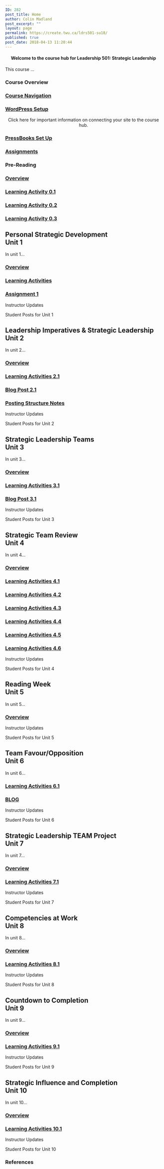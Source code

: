 ```yaml
---
ID: 282
post_title: Home
author: Colin Madland
post_excerpt: ""
layout: page
permalink: https://create.twu.ca/ldrs501-su18/
published: true
post_date: 2018-04-13 11:20:44
---
```

<!--themify_builder_static--><h4 style="text-align: center;">Welcome to the course hub for Leadership 501: Strategic Leadership</h4> <p>This course &#8230;</p>
 
 
 
 
 <h3>Course Overview</h3> 
 
 
 <a href="https://create.twu.ca/ldrs501-su18/navigating-a-connected-course/" > 
 
 </a> 
 <h3><a href="https://create.twu.ca/ldrs501-su18/navigating-a-connected-course/">Course Navigation</a></h3> 
 
 
 <a href="https://create.twu.ca/ldrs501-su18/wordpress-settings/" > 
 
 </a> 
 <h3><a href="https://create.twu.ca/ldrs501-su18/wordpress-settings/">WordPress Setup</a></h3> <p style="text-align: center;">Click here for important information on connecting your site to the course hub.</p> 
 
 
 <a href="https://create.twu.ca/ldrs501-su18/accessing-pressbooks" > 
 
 </a> 
 <h3><a href="https://create.twu.ca/ldrs501-su18/accessing-pressbooks">PressBooks Set Up</a></h3> 
 
 
 <a href="https://create.twu.ca/ldrs501-su18/course-assignments/" > 
 
 </a> 
 <h3><a href="https://create.twu.ca/ldrs501-su18/course-assignments/">Assignments</a></h3> 
 
<h3>Pre-Reading<br/></h3>
 
 <a href="https://create.twu.ca/ldrs501-su18/week-0/" > 
 
 </a> 
 <h3><a href="https://create.twu.ca/ldrs501-su18/week-0/">Overview</a></h3> 
 
 
 <a href="https://create.twu.ca/ldrs501-su18/activity-0-1/" > 
 
 </a> 
 <h3><a href="https://create.twu.ca/ldrs501-su18/activity-0-1/">Learning Activity 0.1</a></h3> 
 
 
 <a href="https://create.twu.ca/ldrs501-su18/activity-0-2" > 
 
 </a> 
 <h3><a href="https://create.twu.ca/ldrs501-su18/activity-0-2">Learning Activity 0.2</a></h3> 
 
 
 <a href="https://create.twu.ca/ldrs501-su18/activity-0-2" > 
 
 </a> 
 <h3><a href="https://create.twu.ca/ldrs501-su18/activity-0-2">Learning Activity 0.3</a></h3> 
 
<h2>Personal Strategic Development<br/>Unit 1</h2>
 <p>In unit 1&#8230;</p>
 
 <a href="https://create.twu.ca/ldrs501-su18/unit-1/" > 
 
 </a> 
 <h3><a href="https://create.twu.ca/ldrs501-su18/unit-1/">Overview</a></h3> 
 
 
 <a href="https://create.twu.ca/ldrs501-su18/unit-1-learning-activities/" > 
 
 </a> 
 <h3><a href="https://create.twu.ca/ldrs501-su18/unit-1-learning-activities/">Learning Activities</a></h3> 
 
 
 <a href="https://create.twu.ca/ldrs501-su18/assignment-1" > 
 
 </a> 
 <h3><a href="https://create.twu.ca/ldrs501-su18/assignment-1">Assignment 1</a></h3> 
 
 
 Instructor Updates 
 
 Student Posts for Unit 1 
<h2>Leadership Imperatives & Strategic Leadership<br/>Unit 2</h2>
 <p>In unit 2&#8230;</p>
 
 <a href="https://create.twu.ca/ldrs501-su18/unit-2/" > 
 
 </a> 
 <h3><a href="https://create.twu.ca/ldrs501-su18/unit-2/">Overview</a></h3> 
 
 
 <a href="https://create.twu.ca/ldrs501-su18/unit-2-learning-activity-learning-notes/" > 
 
 </a> 
 <h3><a href="https://create.twu.ca/ldrs501-su18/unit-2-learning-activity-learning-notes/">Learning Activities 2.1</a></h3> 
 
 
 <a href="https://create.twu.ca/ldrs501-su18/week-2-blog-1-leadership-imperatives-strategic-leadership/" > 
 
 </a> 
 <h3><a href="https://create.twu.ca/ldrs501-su18/week-2-blog-1-leadership-imperatives-strategic-leadership/">Blog Post 2.1</a></h3> 
 
 
 <a href="https://create.twu.ca/ldrs501-su18/unit-2-notes/" > 
 
 </a> 
 <h3><a href="https://create.twu.ca/ldrs501-su18/unit-2-notes/">Posting Structure Notes</a></h3> 
 
 
 Instructor Updates 
 
 Student Posts for Unit 2 
<h2>Strategic Leadership Teams<br/>Unit 3</h2>
 <p>In unit 3&#8230;</p>
 
 <a href="https://create.twu.ca/ldrs501-su18/unit-3/" > 
 
 </a> 
 <h3><a href="https://create.twu.ca/ldrs501-su18/unit-3/">Overview</a></h3> 
 
 
 <a href="https://create.twu.ca/ldrs501-su18/unit-3-learning-activities/" > 
 
 </a> 
 <h3><a href="https://create.twu.ca/ldrs501-su18/unit-3-learning-activities/">Learning Activities 3.1</a></h3> 
 
 
 <a href="https://create.twu.ca/ldrs501-su18/week-3-post-3-1/" > 
 
 </a> 
 <h3><a href="https://create.twu.ca/ldrs501-su18/week-3-post-3-1/">Blog Post 3.1</a></h3> 
 
 
 Instructor Updates 
 
 Student Posts for Unit 3 
<h2>Strategic Team Review<br/>Unit 4</h2>
 <p>In unit 4&#8230;</p>
 
 <a href="https://create.twu.ca/ldrs501-su18/unit-4/" > 
 
 </a> 
 <h3><a href="https://create.twu.ca/ldrs501-su18/unit-4/">Overview</a></h3> 
 
 
 <a href="https://create.twu.ca/ldrs501-su18/week-4-learning-activity-4-1-instruction-and-questions/" > 
 
 </a> 
 <h3><a href="https://create.twu.ca/ldrs501-su18/week-4-learning-activity-4-1-instruction-and-questions/">Learning Activities 4.1</a></h3> 
 
 
 <a href="https://create.twu.ca/ldrs501-su18/week-4-learning-activity-4-2-instruction-and-questions/" > 
 
 </a> 
 <h3><a href="https://create.twu.ca/ldrs501-su18/week-4-learning-activity-4-2-instruction-and-questions/">Learning Activities 4.2</a></h3> 
 
 
 <a href="https://create.twu.ca/ldrs501-su18/week-4-learning-activity-4-3-instruction-and-questions/" > 
 
 </a> 
 <h3><a href="https://create.twu.ca/ldrs501-su18/week-4-learning-activity-4-3-instruction-and-questions/">Learning Activities 4.3</a></h3> 
 
 
 <a href="https://create.twu.ca/ldrs501-su18/week-4-learning-activity-4-4-instruction-and-questions/" > 
 
 </a> 
 <h3><a href="https://create.twu.ca/ldrs501-su18/week-4-learning-activity-4-4-instruction-and-questions/">Learning Activities 4.4</a></h3> 
 
 
 <a href="https://create.twu.ca/ldrs501-su18/week-4-learning-activity-4-5-instruction-and-questions/" > 
 
 </a> 
 <h3><a href="https://create.twu.ca/ldrs501-su18/week-4-learning-activity-4-5-instruction-and-questions/">Learning Activities 4.5</a></h3> 
 
 
 <a href="https://create.twu.ca/ldrs501-su18/week-4-learning-activity-4-6-pressbooks-instruction/" > 
 
 </a> 
 <h3><a href="https://create.twu.ca/ldrs501-su18/week-4-learning-activity-4-6-pressbooks-instruction/">Learning Activities 4.6</a></h3> 
 
 
 Instructor Updates 
 
 Student Posts for Unit 4 
<h2>Reading Week<br/>Unit 5</h2>
 <p>In unit 5&#8230;</p>
 
 <a href="https://create.twu.ca/ldrs501-su18/unit-5/" > 
 
 </a> 
 <h3><a href="https://create.twu.ca/ldrs501-su18/unit-5/">Overview</a></h3> 
 
 
 Instructor Updates 
 
 Student Posts for Unit 5 
<h2>Team Favour/Opposition<br/>Unit 6</h2>
 <p>In unit 6&#8230;</p>
 
 <a href="https://create.twu.ca/ldrs501-su18/unit-6-learning-activities/" > 
 
 </a> 
 <h3><a href="https://create.twu.ca/ldrs501-su18/unit-6-learning-activities/">Learning Activities 6.1</a></h3> 
 
 
 <a href="https://create.twu.ca/ldrs501-su18/unit-6/" > 
 
 </a> 
 <h3><a href="https://create.twu.ca/ldrs501-su18/unit-6/">BLOG</a></h3> 
 
 
 Instructor Updates 
 
 Student Posts for Unit 6 
<h2>Strategic Leadership TEAM Project<br/>Unit 7</h2>
 <p>In unit 7&#8230;</p>
 
 <a href="https://create.twu.ca/ldrs501-su18/unit-7/" > 
 
 </a> 
 <h3><a href="https://create.twu.ca/ldrs501-su18/unit-7/">Overview</a></h3> 
 
 
 <a href="https://create.twu.ca/ldrs501-su18/unit-7-learning-activities/" > 
 
 </a> 
 <h3><a href="https://create.twu.ca/ldrs501-su18/unit-7-learning-activities/">Learning Activities 7.1</a></h3> 
 
 
 Instructor Updates 
 
 Student Posts for Unit 7 
<h2>Competencies at Work<br/>Unit 8</h2>
 <p>In unit 8&#8230;</p>
 
 <a href="https://create.twu.ca/ldrs501-su18/unit-8/" > 
 
 </a> 
 <h3><a href="https://create.twu.ca/ldrs501-su18/unit-8/">Overview</a></h3> 
 
 
 <a href="https://create.twu.ca/ldrs501-su18/unit-8-learning-activities/" > 
 
 </a> 
 <h3><a href="https://create.twu.ca/ldrs501-su18/unit-8-learning-activities/">Learning Activities 8.1</a></h3> 
 
 
 Instructor Updates 
 
 Student Posts for Unit 8 
<h2>Countdown to Completion<br/>Unit 9</h2>
 <p>In unit 9&#8230;</p>
 
 <a href="https://create.twu.ca/ldrs501-su18/unit-8-2/" > 
 
 </a> 
 <h3><a href="https://create.twu.ca/ldrs501-su18/unit-8-2/">Overview</a></h3> 
 
 
 <a href="https://create.twu.ca/ldrs501-su18/unit-9-learning-activities/" > 
 
 </a> 
 <h3><a href="https://create.twu.ca/ldrs501-su18/unit-9-learning-activities/">Learning Activities 9.1</a></h3> 
 
 
 Instructor Updates 
 
 Student Posts for Unit 9 
<h2>Strategic Influence and Completion<br/>Unit 10</h2>
 <p>In unit 10&#8230;</p>
 
 <a href="https://create.twu.ca/ldrs501-su18/unit-10/" > 
 
 </a> 
 <h3><a href="https://create.twu.ca/ldrs501-su18/unit-10/">Overview</a></h3> 
 
 
 <a href="https://create.twu.ca/ldrs501-su18/unit-10-learning-activities/" > 
 
 </a> 
 <h3><a href="https://create.twu.ca/ldrs501-su18/unit-10-learning-activities/">Learning Activities 10.1</a></h3> 
 
 
 Instructor Updates 
 
 Student Posts for Unit 10 
 <h3>References</h3> <p> </p><!--/themify_builder_static-->